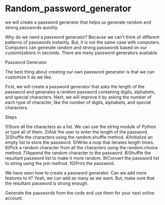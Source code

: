 # Random_password_generator

we will create a password generator that helps us generate random and strong passwords quickly.

Why do we need a password generator?
Because we can’t think of different patterns of passwords instantly.
But, it is not the same case with computers. Computers can generate random and strong passwords based on our customizations in seconds. There are many password generators available.



Password Generator

The best thing about creating our own password generator is that we can customize it as we like.

First, we will create a password generator that asks the length of the password and generates a random password containing digits, alphabets, and special characters.
Next, we will improve it by asking the number of each type of character, like the number of digits, alphabets, and special characters.


Steps

1)Store all the characters as a list. We can use the string module of Python or type all of them.
2)Ask the user to enter the length of the password.
3)Shuffle the characters using the random.shuffle method.
4)Initialize an empty list to store the password.
5)Write a loop that iterates length times.
6)Pick a random character from all the characters using the random.choice method.
7)Append the random character to the password.
8)Shuffle the resultant password list to make it more random.
9)Convert the password list to string using the join method.
10)Print the password.



We have seen how to create a password generator.
Can we add more features to it?
Yeah, we can add as many as we want. But, make sure that the resultant password is strong enough.

Generate the passwords from the code and use them for your next online account.
